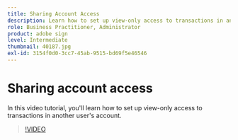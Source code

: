 ```yaml
---
title: Sharing Account Access
description: Learn how to set up view-only access to transactions in another user's account
role: Business Practitioner, Administrator
product: adobe sign
level: Intermediate
thumbnail: 40187.jpg
exl-id: 3154f0d0-3cc7-45ab-9515-bd69f5e46546
---
```

# Sharing account access

In this video tutorial, you'll learn how to set up view-only access to transactions in another user's account.

>[!VIDEO](https://video.tv.adobe.com/v/40187?hidetitle=true)
